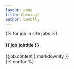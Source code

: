 ```yaml
---
layout: page
title: Openings
author: benbfly
---
```


<link rel="stylesheet" href="{{ '/assets/css/cards.css' | relative_url }}">

<div class="content-container">
{% for job in site.jobs %}
<div class="card">
  <div class="card-content">
    <h4 class="card-title">{{ job.jobtitle }}</h4>
    <div class="card-description">
      {{job.content | markdownify }}
    </div>
  </div>
</div>
{% endfor %}
</div>
